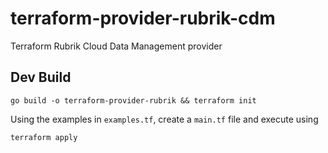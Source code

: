 # terraform-provider-rubrik-cdm
Terraform Rubrik Cloud Data Management provider

## Dev Build

`go build -o terraform-provider-rubrik && terraform init`

Using the examples in `examples.tf`, create a `main.tf` file and execute using

`terraform apply`